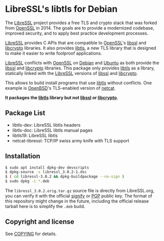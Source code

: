# LibreSSL's libtls for Debian

The [LibreSSL] project provides a free TLS and crypto stack that was
forked from [OpenSSL] in 2014.  The goals are to provide a modernized
codebase, improved security, and to apply best practice development
processes.

[LibreSSL] provides C APIs that are compatible to [OpenSSL]'s [libssl]
and [libcrypto] libraries.  It also provides [libtls], a new TLS
library that is designed to make it easier to write foolproof
applications.

[LibreSSL] conflicts with [OpenSSL] on [Debian] and [Ubuntu] as both
provide the [libssl] and [libcrypto] libraries.  This package only
provides [libtls] as a library, statically linked with the [LibreSSL]
versions of [libssl] and [libcrypto].

This allows to build install programs that use [libtls] without
conflicts.  One example is [OpenBSD]'s TLS-enabled version of
[netcat].

**It packages the [libtls] library but not [libssl] or [libcrypto].**

## Package List

* libtls-dev: LibreSSL libtls headers
* libtls-doc: LibreSSL libtls manual pages
* libtls19: LibreSSL libtls
* netcat-libressl: TCP/IP swiss army knife with TLS support

## Installation

```bash
$ sudo apt install dpkg-dev devscripts
$ dpkg-source -x libressl_3.0.2-1.dsc
$ ( cd libressl-3.0.2 && dpkg-buildpackage --no-sign )
$ sudo dpkg -i *.deb
```

The `libressl_3.0.2.orig.tar.gz` source file is directly from
LibreSSL.org, you can verify it with the official [signify] or [PGP]
public key.  The format of this repository might change in the future,
including the official release tarball here is to simplify the `.deb`
build.

## Copyright and license

See [COPYING] for details.

[COPYING]: COPYING
[Debian]: https://www.debian.org/
[LibreSSL]: https://www.libressl.org
[OpenBSD]: https://www.openbsd.org/
[OpenSSL]: https://wiki.openssl.org/index.php/Code_Quality
[PGP]: https://ftp.openbsd.org/pub/OpenBSD/LibreSSL/libressl.asc
[Ubuntu]: https://www.ubuntu.com/
[libssl]: https://man.openbsd.org/ssl.3
[libtls]: https://man.openbsd.org/tls_init.3
[libcrypto]: https://man.openbsd.org/crypto.3
[netcat]: https://man.openbsd.org/nc.1
[signify]: https://ftp.openbsd.org/pub/OpenBSD/LibreSSL/libressl.pub
